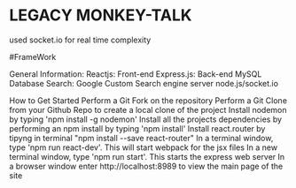 # LEGACY MONKEY-TALK
used socket.io for real time complexity

#FrameWork

General Information:
Reactjs: Front-end
Express.js: Back-end
MySQL Database
Search: Google Custom Search engine
server node.js/socket.io

How to Get Started
Perform a Git Fork on the repository
Perform a Git Clone from your Github Repo to create a local clone of the project
Install nodemon by typing 'npm install -g nodemon'
Install all the projects dependencies by performing an npm install by typing 'npm install'
Install react.router by tipyng in terminal "npm install --save react-router"
In a terminal window, type 'npm run react-dev'. This will start webpack for the jsx files
In a new terminal window, type 'npm run start'. This starts the express web server
In a browser window enter http://localhost:8989 to view the main page of the site
